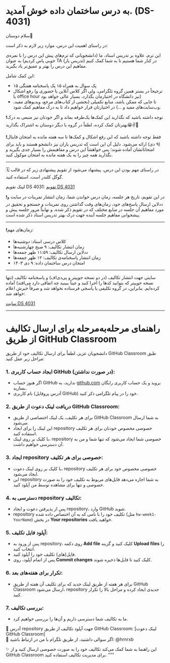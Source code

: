 # به درس ساختمان داده خوش آمدید. (DS-4031)

سلام دوستان🙋

در راستای اهمیت این درس، موارد زیر لازم به ذکر است:

این ترم، علاوه بر تدریس استاد، ما (دانشجویانی که ترم‌های پیش این درس را با نمره‌ی خوبی پاس کردیم) به عنوان TA (تدریس یار) در کنار شما هستیم تا به شما کمک کنیم مفاهیم این درس را بهتر و عمیق‌تر یاد بگیرید.

این کمک شامل:

- ۱۵ پک سوال به همراه ۱۵ پک پاسخنامه هفتگی
- رفع اشکال (ترجیحاً در بستر همین گروه تلگرامی، ولی اگر کلاس آنلاین یا حضوری و یا office hour نیز دانشگاه در اختیارمان بگذارد، بسیار عالی خواهد بود)
- تا جایی که ممکن باشد، منابع تکمیلی (بخشی از کتاب‌های مرجع، ویدیوهای مفید، وب‌سایت‌های مفید و …) در اختیارتان قرار خواهیم داد تا به درک مفاهیم کمک شود.

❗️توجه داشته باشید که نگذارید این کمک‌ها یک‌طرفه بماند و اگر خودتان نیز منبعی به درک بهترتان کمک کرده، لطفاً در گروه با دیگر دوستان به اشتراک بگذارید😀✌️🌸

❗️فقط توجه داشته باشید که این رفع اشکال و کمک‌ها تا سه هفته مانده به امتحان فاینال (۹ دی) ارائه می‌شود. دلیل آن این است که تدریس یاران نیز دانشجو هستند و باید برای امتحاناتشان آماده شوند؛ پس خواهشاً این درس و مفاهیمش را بسیار جدی بگیرید و نگذارید همه چیز را به یک هفته مانده به امتحان موکول کنید.

---

🗓 در راستای مهم بودن این درس، پیشنهاد می‌شود از تقویم پیشنهادی زیر که در قالب گوگل کلندر است، استفاده کنید.

لینک تقویم DS 4031: [تقویم DS 4031](https://calendar.google.com/calendar/u/0?cid=OGVkZDJhMzRlN2E1YmM3MzNiNTRiNGUzMmEwOTgyYzFhYmVjZDE0NzUyODg1OWQxNzFjZWRiZmI0YmVmYmZlYkBncm91cC5jYWxlbmRhci5nb29nbGUuY29t)

❗️در این تقویم، تاریخ هر جلسه، زمان درس خواندن شما، زمان انتشار تمرینات در سایت و ددلاین ارسال پاسخ‌های خود، زمان‌های وقت گذاشتن روی تمرینات و جستجو و تحقیق در مورد مفاهیم آن جلسه در منابع مختلف که در تقویم ذکر شده، و نهایتاً مرور جلسه پیش و پیشخوانی مفاهیم جلسه آینده جهت درک بهتر تدریس استاد ذکر شده است.

---

❗️زمان‌های مهم:

- کلاس درسی استاد: دوشنبه‌ها
- زمان انتشار تکالیف: ۹ صبح چهارشنبه‌ها
- ددلاین ارسال تکالیف: ۱۱:۵۹ ظهر جمعه‌ها
- زمان انتشار پاسخنامه‌ی تکالیف: ۱۲ ظهر جمعه‌ها
- امتحان درس ساختمان داده: ۹ دی ۱۴۰۳

---

سایتی جهت انتشار تکالیف (در دو نسخه جوپیتر و پی‌دی‌اف) و پاسخنامه تکالیف (تنها نسخه جوپیتر که بتوانید کدها را اجرا کنید و عیناً ببینید چه اتفاقی دارد می‌افتد) آماده کرده‌ایم. بنابراین، در گروه تکلیفی یا پاسخی فرستاده نخواهد شد و صرفاً خبرش اعلام خواهد شد:

[سایت DS 4031](https://ds-of-azad-university.github.io/)

---


# راهنمای مرحله‌به‌مرحله برای ارسال تکالیف از طریق GitHub Classroom

دانشجویان عزیز، لطفاً برای ارسال تکالیف خود از طریق GitHub Classroom طبق مراحل زیر عمل کنید:

### 1. **ایجاد حساب کاربری GitHub (در صورت نداشتن)**:
- اگر هنوز حساب GitHub ندارید، به [github.com](https://github.com) بروید و یک حساب کاربری رایگان بسازید.
- نام کاربری (آدرس پروفایل GitHub) خود را در پیام تلگرامی ذکر کنید.

### 2. **دریافت لینک دعوت از طریق GitHub Classroom**:
- برای هر تکلیف، یک لینک اختصاصی از طریق GitHub Classroom به شما ارسال می‌شود.
- این لینک را برای ایجاد repository خصوصی مخصوص خودتان برای هر تکلیف استفاده کنید.
- با کلیک بر روی لینک، repository خصوصی شما ایجاد می‌شود که تنها شما و من به آن دسترسی خواهیم داشت.

### 3. **ایجاد repository خصوصی برای هر تکلیف**:
- با کلیک بر روی لینک دعوت، repository خصوصی مخصوص خود برای هر تکلیف ایجاد می‌شود.
- این repository به شما اجازه می‌دهد فایل‌های مربوط به تکلیف خود را به صورت خصوصی و تنها برای مشاهده توسط من آپلود کنید.

### 4. **دسترسی به repository تکالیف**:
- پس از پذیرفتن دعوت و ایجاد repository، وارد GitHub شوید.
- repository تکلیف خود را با نامی که به آن اختصاص داده شده (مثل `hw-week1-YourName`) در بخش **Your repositories** خواهید یافت.

### 5. **آپلود فایل تکلیف**:
- پس از ورود به repository، روی دکمه **Add file** کلیک کنید و گزینه **Upload files** را انتخاب کنید.
- فایل(های) تکلیف خود را آپلود کنید.
- پس از اتمام آپلود، روی **Commit changes** کلیک کنید تا فایل‌ها ذخیره شوند.

### 6. **تکرار برای هفته‌های بعد**:
- برای هر هفته از طریق لینک جدید که برای تکلیف آن هفته از طریق GitHub Classroom ارسال می‌شود، repository جدیدی ایجاد کرده و مراحل بالا را تکرار کنید.

### 7. **بررسی تکالیف**:
- ما به تکالیف شما دسترسی داریم و آن‌ها را بررسی خواهیم کرد.

📍 آدرس repository جهت آپلود تکالیف از طریق GitHub Classroom: [لینک دعوت GitHub Classroom]  
📍 اگر سوالی داشتید، از طریق تلگرام با من در ارتباط باشید: @hrnrxb

✨ این راهنما به شما کمک می‌کند تکالیف خود را به صورت خصوصی ارسال کنید و از GitHub Classroom برای مدیریت تکالیف استفاده کنید.
"""

